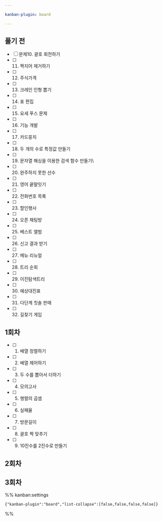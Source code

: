 ```yaml
---

kanban-plugin: board

---
```


## 풀기 전

- [ ] 문제10. 괄호 회전하기
- [ ] 11. 짝지어 제거하기
- [ ] 12. 주식가격
- [ ] 13. 크레인 인형 뽑기
- [ ] 14. 표 편집
- [ ] 15. 요세 푸스 문제
- [ ] 16. 기능 개발
- [ ] 17. 카드뭉치
- [ ] 18. 두 개의 수로 특정값 만들기
- [ ] 19. 문자열 해싱을 이용한 검색 함수 만들기\
- [ ] 20. 완주하지 못한 선수
- [ ] 21. 영어 끝말잇기
- [ ] 22. 전화번호 목록
- [ ] 23. 할인행사
- [ ] 24. 오픈 채팅방
- [ ] 25. 베스트 앨범
- [ ] 26. 신고 결과 받기
- [ ] 27. 메뉴 리뉴얼
- [ ] 28. 트리 순회
- [ ] 29. 이진탐색트리
- [ ] 30. 예상대진표
- [ ] 31. 다단계 칫솔 판매
- [ ] 32. 길찾기 게임


## 1회차

- [ ] 1. 배열 정렬하기
- [ ] 2. 배열 제어하기
- [ ] 3. 두 수를 뽑아서 더하기
- [ ] 4. 모의고사
- [ ] 5. 행렬의 곱셈
- [ ] 6. 실패율
- [ ] 7. 방문길이
- [ ] 8. 괄호 짝 맞추기
- [ ] 9. 10진수를 2진수로 만들기


## 2회차



## 3회차





%% kanban:settings
```
{"kanban-plugin":"board","list-collapse":[false,false,false,false]}
```
%%